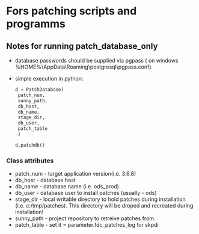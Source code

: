 # Fors patching scripts and programms

## Notes for running patch_database_only

* database passwords should be supplied via pgpass ( on windows %HOME%\AppData\Roaming\postgresql\pgpass.conf).
* simple execution in python:

   ``` python
   d = PatchDatabase(
    patch_num,
    sunny_path,
    db_host,
    db_name,
    stage_dir,
    db_user,
    patch_table
    )

   d.patchdb()
   ```

### Class attributes

* patch_num - target application version(i.e. 3.6.8)
* db_host - database host 
* db_name - database name (i.e. ods_prod)
* db_user - database user to install patches (usually - ods)
* stage_dir - local writable directory to hold patches during installation (i.e. c:/tmp/patches). This directory will be droped and recreated during installation!
* sunny_path - project repository to retreive patches from.
* patch_table - set it = parameter.fdc_patches_log for skpdi